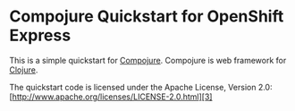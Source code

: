 # Compojure Quickstart for OpenShift Express

This is a simple quickstart for [Compojure][1].
Compojure is web framework for [Clojure][2].

  [1]: https://github.com/weavejester/compojure
  [2]: http://clojure.org/


The quickstart code is licensed under the Apache License, Version 2.0: [http://www.apache.org/licenses/LICENSE-2.0.html][3]

  [3]: http://www.apache.org/licenses/LICENSE-2.0.html
